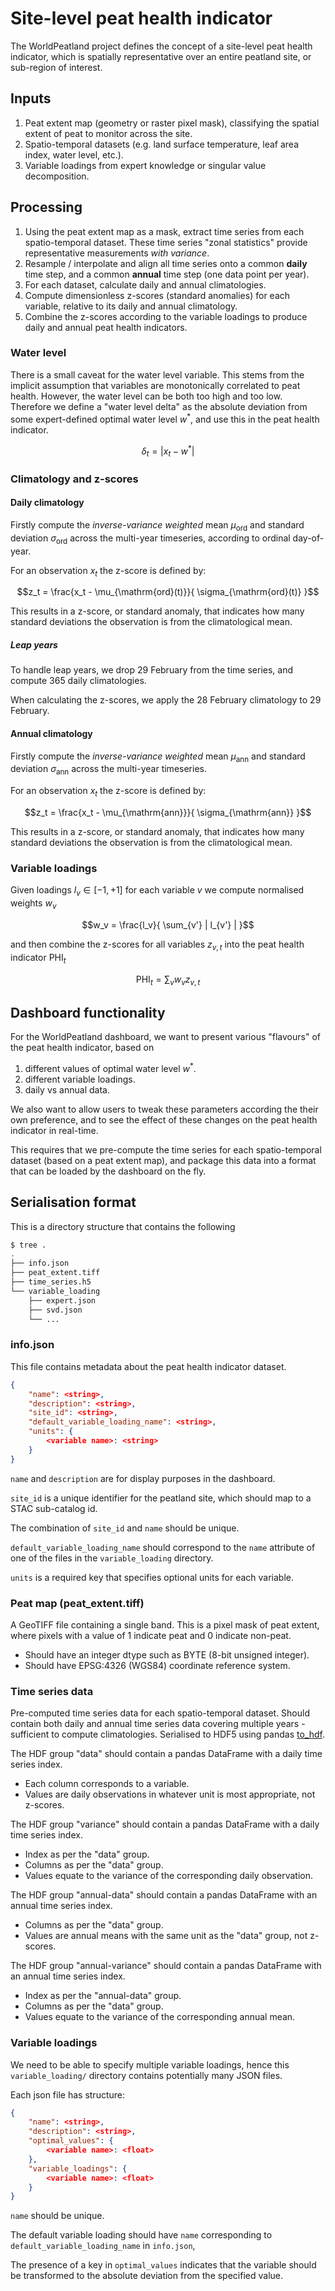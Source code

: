 # Site-level peat health indicator

The WorldPeatland project defines the concept of a site-level peat health indicator,
which is spatially representative over an entire peatland site, or sub-region of interest.

## Inputs

1. Peat extent map (geometry or raster pixel mask), classifying the spatial extent of peat to monitor across the site.
2. Spatio-temporal datasets (e.g. land surface temperature, leaf area index, water level, etc.).
3. Variable loadings from expert knowledge or singular value decomposition.

## Processing

1. Using the peat extent map as a mask, extract time series from each spatio-temporal dataset.
   These time series "zonal statistics" provide representative measurements *with variance*.
2. Resample / interpolate and align all time series onto
   a common **daily** time step,
   and a common **annual** time step (one data point per year).
3. For each dataset, calculate daily and annual climatologies.
4. Compute dimensionless z-scores (standard anomalies) for each variable,
   relative to its daily and annual climatology.
5. Combine the z-scores according to the variable loadings to produce
   daily and annual peat health indicators.

### Water level

There is a small caveat for the water level variable.
This stems from the implicit assumption that variables are monotonically correlated to peat health.
However, the water level can be both too high and too low.
Therefore we define a "water level delta" as the absolute deviation from some expert-defined optimal water level $w^*$,
and use this in the peat health indicator.

```math
\delta_t = | x_t - w^* |
```

### Climatology and z-scores

#### Daily climatology

Firstly compute the *inverse-variance weighted* mean $\mu_{\mathrm{ord}}$
and standard deviation $\sigma_{\mathrm{ord}}$
across the multi-year timeseries,
according to ordinal day-of-year.

For an observation $x_t$ the z-score is defined by:

```math
z_t = \frac{x_t - \mu_{\mathrm{ord}(t)}}{ \sigma_{\mathrm{ord}(t)} }
```

This results in a z-score, or standard anomaly, that indicates how many standard deviations the observation is
from the climatological mean.

##### Leap years

To handle leap years, we drop 29 February from the time series,
and compute 365 daily climatologies.

When calculating the z-scores, we apply the 28 February climatology to 29 February.

#### Annual climatology

Firstly compute the *inverse-variance weighted* mean $\mu_{\mathrm{ann}}$
and standard deviation $\sigma_{\mathrm{ann}}$
across the multi-year timeseries.

For an observation $x_t$ the z-score is defined by:

```math
z_t = \frac{x_t - \mu_{\mathrm{ann}}}{ \sigma_{\mathrm{ann}} }
```

This results in a z-score, or standard anomaly, that indicates how many standard deviations the observation is
from the climatological mean.

### Variable loadings

Given loadings $l_v \in [-1, +1]$ for each variable $v$ we compute normalised weights $w_v$

```math
w_v = \frac{l_v}{ \sum_{v'} | l_{v'} | }
```

and then combine the z-scores for all variables $z_{v, t}$ into the peat health indicator $\mathrm{PHI}_t$

```math
\mathrm{PHI}_t = \sum_v w_v z_{v, t}
```

## Dashboard functionality

For the WorldPeatland dashboard, we want to present various "flavours" of the peat health indicator, based on 

1. different values of optimal water level $w^*$. 
2. different variable loadings.
3. daily vs annual data.

We also want to allow users to tweak these parameters according the their own preference,
and to see the effect of these changes on the peat health indicator in real-time.

This requires that we pre-compute the time series for each spatio-temporal dataset (based on a peat extent map),
and package this data into a format that can be loaded by the dashboard on the fly.

## Serialisation format

This is a directory structure that contains the following

```bash
$ tree .
.
├── info.json
├── peat_extent.tiff
├── time_series.h5
└── variable_loading
    ├── expert.json
    ├── svd.json
    └── ...
```

### info.json

This file contains metadata about the peat health indicator dataset.

```json
{
    "name": <string>,
    "description": <string>,
    "site_id": <string>,
    "default_variable_loading_name": <string>,
    "units": {
        <variable name>: <string>
    }
}
```

`name` and `description` are for display purposes in the dashboard.

`site_id` is a unique identifier for the peatland site,
which should map to a STAC sub-catalog id.

The combination of `site_id` and `name` should be unique.

`default_variable_loading_name` should correspond to the `name` attribute of one of the files in the `variable_loading` directory.

`units` is a required key that specifies optional units for each variable.

### Peat map (peat_extent.tiff)

A GeoTIFF file containing a single band.
This is a pixel mask of peat extent,
where pixels with a value of 1 indicate peat and 0 indicate non-peat.

- Should have an integer dtype such as BYTE (8-bit unsigned integer).
- Should have EPSG:4326 (WGS84) coordinate reference system.

### Time series data

Pre-computed time series data for each spatio-temporal dataset.
Should contain both daily and annual time series data covering multiple years - sufficient to compute climatologies.
Serialised to HDF5 using pandas [to_hdf](https://pandas.pydata.org/docs/reference/api/pandas.DataFrame.to_hdf.html).

The HDF group "data" should contain a pandas DataFrame with a daily time series index.

- Each column corresponds to a variable.
- Values are daily observations in whatever unit is most appropriate, not z-scores.

The HDF group "variance" should contain a pandas DataFrame with a daily time series index.

- Index as per the "data" group.
- Columns as per the "data" group.
- Values equate to the variance of the corresponding daily observation.

The HDF group "annual-data" should contain a pandas DataFrame with an annual time series index.

- Columns as per the "data" group.
- Values are annual means with the same unit as the "data" group, not z-scores.

The HDF group "annual-variance" should contain a pandas DataFrame with an annual time series index.

- Index as per the "annual-data" group.
- Columns as per the "data" group.
- Values equate to the variance of the corresponding annual mean.

### Variable loadings

We need to be able to specify multiple variable loadings,
hence this `variable_loading/` directory contains potentially many JSON files.

Each json file has structure:

```json
{
    "name": <string>,
    "description": <string>,
    "optimal_values": {
        <variable name>: <float>
    },
    "variable_loadings": {
        <variable name>: <float>
    }
}
```

`name` should be unique.

The default variable loading should have `name` corresponding to `default_variable_loading_name` in `info.json`, 

The presence of a key in `optimal_values` indicates that the variable should be transformed to the absolute deviation from the specified value.
